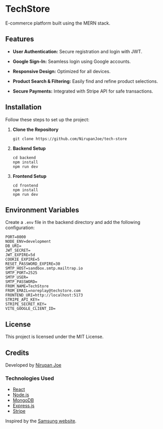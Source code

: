 TechStore
=========

E-commerce platform built using the MERN stack.

Features
--------

-   **User Authentication:** Secure registration and login with JWT.
-   **Google Sign-In:** Seamless login using Google accounts.
-   **Responsive Design:** Optimized for all devices.

-   **Product Search & Filtering:** Easily find and refine product selections.
-   **Secure Payments:** Integrated with Stripe API for safe transactions.

Installation
------------

Follow these steps to set up the project:

1.  **Clone the Repository**

	```
	git clone https://github.com/NirupanJoe/tech-store
	```

2.  **Backend Setup**

	```
	cd backend
	npm install
	npm run dev
	```

3.  **Frontend Setup**

	```
	cd frontend
	npm install
	npm run dev
	```

Environment Variables
---------------------

Create a `.env` file in the backend directory and add the following configuration:

```
PORT=8000
NODE_ENV=development
DB_URI=
JWT_SECRET=
JWT_EXPIRE=5d
COOKIE_EXPIRE=5
RESET_PASSWORD_EXPIRE=30
SMTP_HOST=sandbox.smtp.mailtrap.io
SMTP_PORT=2525
SMTP_USER=
SMTP_PASSWORD=
FROM_NAME=TechStore
FROM_EMAIL=noreplay@techstore.com
FRONTEND_URI=http://localhost:5173
STRIPE_API_KEY=
STRIPE_SECRET_KEY=
VITE_GOOGLE_CLIENT_ID=
```

License
-------

This project is licensed under the MIT License.

Credits
-------

Developed by [Nirupan Joe](https://github.com/NirupanJoe)

### Technologies Used

-   [React](https://reactjs.org/)
-   [Node.js](https://nodejs.org/)
-   [MongoDB](https://www.mongodb.com/)
-   [Express.js](https://expressjs.com/)
-   [Stripe](https://stripe.com/)

Inspired by the [Samsung website](https://www.samsung.com/in/).
